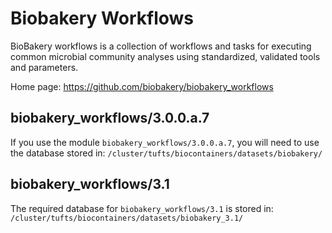 # Biobakery Workflows

BioBakery workflows is a collection of workflows and tasks for executing common microbial community analyses using standardized, validated tools and parameters.

Home page: https://github.com/biobakery/biobakery_workflows

## biobakery_workflows/3.0.0.a.7

If you use the module `biobakery_workflows/3.0.0.a.7`, you will need to use the database stored in:
`/cluster/tufts/biocontainers/datasets/biobakery/`

## biobakery_workflows/3.1

The required database for `biobakery_workflows/3.1` is stored in:
`/cluster/tufts/biocontainers/datasets/biobakery_3.1/`
